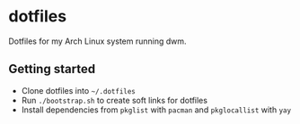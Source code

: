 # dotfiles

Dotfiles for my Arch Linux system running dwm.

## Getting started

- Clone dotfiles into `~/.dotfiles`
- Run `./bootstrap.sh` to create soft links for dotfiles
- Install dependencies from `pkglist` with `pacman` and `pkglocallist` with `yay`
